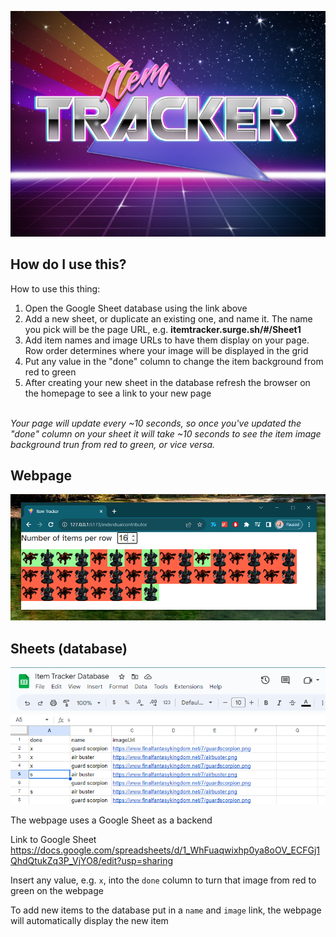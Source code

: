 ![](./src/assets/banner.jpg)


## How do I use this?

How to use this thing:
<ol>
  <li>Open the Google Sheet database using the link above</li>
  <li>
    Add a new sheet, or duplicate an existing one, and name it. The name you pick will be the page URL,
    e.g. <strong>itemtracker.surge.sh/#/Sheet1</strong>
  </li>
  <li>
    Add item names and image URLs to have them display on your page. Row order determines where your
    image will be displayed in the grid
  </li>
  <li>Put any value in the "done" column to change the item background from red to green</li>
  <li>
    After creating your new sheet in the database refresh the browser on the homepage to see a link to
    your new page
  </li>
</ol>
<br />
<div className="font-small">
  <i>
    Your page will update every ~10 seconds, so once you've updated the "done" column on your sheet it
    will take ~10 seconds to see the item image background trun from red to green, or vice versa.
  </i>
</div>


## Webpage

![](./src/assets/streamlabs-window-capture.PNG)

## Sheets (database)

![](./src/assets/item-tracker-sheet-database.PNG)

The webpage uses a Google Sheet as a backend

Link to Google Sheet https://docs.google.com/spreadsheets/d/1_WhFuaqwixhp0ya8oOV_ECFGj1QhdQtukZq3P_VjYO8/edit?usp=sharing

Insert any value, e.g. `x`, into the `done` column to turn that image from red to green on the webpage

To add new items to the database put in a `name` and `image` link, the webpage will automatically display the new item
